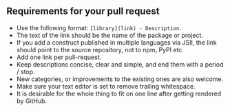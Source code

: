 ## Requirements for your pull request

- Use the following format: `[library](link) - Description.`
- The text of the link should be the name of the package or project.
- If you add a construct published in multiple languages via JSII, the link should point to the source repository, not to npm, PyPI etc
- Add one link per pull-request.
- Keep descriptions concise, clear and simple, and end them with a period / stop.
- New categories, or improvements to the existing ones are also welcome.
- Make sure your text editor is set to remove trailing whitespace.
- It is desirable for the whole thing to fit on one line after getting rendered by GitHub.
